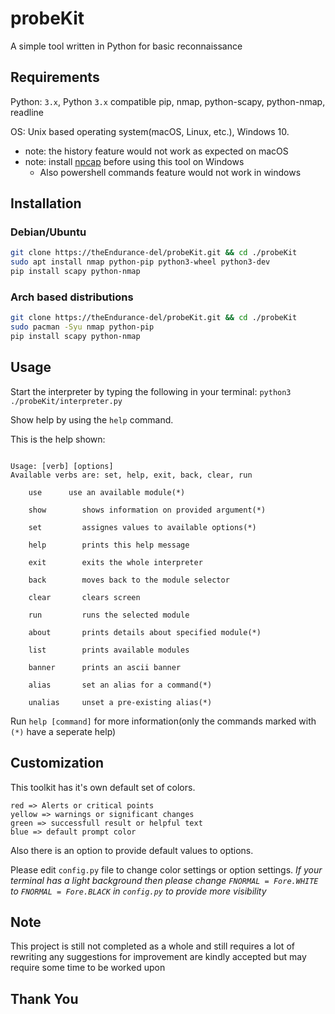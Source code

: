 # probeKit

A simple tool written in Python for basic reconnaissance

## Requirements

Python: `3.x`, Python `3.x` compatible pip, nmap, python-scapy, python-nmap, readline

OS: Unix based operating system(macOS, Linux, etc.), Windows 10.
- note: the history feature would not work as expected on macOS
- note: install [npcap](https://nmap.org/npcap/#download) before using this tool on Windows
	- Also powershell commands feature would not work in windows

## Installation

### Debian/Ubuntu

``` bash
git clone https://theEndurance-del/probeKit.git && cd ./probeKit
sudo apt install nmap python-pip python3-wheel python3-dev
pip install scapy python-nmap
```

### Arch based distributions

``` bash
git clone https://theEndurance-del/probeKit.git && cd ./probeKit
sudo pacman -Syu nmap python-pip
pip install scapy python-nmap
```

## Usage

Start the interpreter by typing the following in your terminal:
`python3 ./probeKit/interpreter.py`

Show help by using the `help` command.

This is the help shown:

``` text

Usage: [verb] [options]
Available verbs are: set, help, exit, back, clear, run

	use		 use an available module(*)

    show        shows information on provided argument(*)

    set         assignes values to available options(*)

    help        prints this help message

    exit        exits the whole interpreter

    back        moves back to the module selector

    clear       clears screen

    run         runs the selected module

    about       prints details about specified module(*)

    list        prints available modules

    banner      prints an ascii banner

    alias       set an alias for a command(*)

    unalias     unset a pre-existing alias(*)

```

Run `help [command]` for more information(only the commands marked with `(*)` have a seperate help)

## Customization

This toolkit has it's own default set of colors.

``` text
red => Alerts or critical points
yellow => warnings or significant changes
green => successfull result or helpful text
blue => default prompt color
```

Also there is an option to provide default values to options.

Please edit `config.py` file to change color settings or option settings.
 *If your terminal has a light background then please change `FNORMAL = Fore.WHITE` to `FNORMAL = Fore.BLACK` in `config.py` to provide more visibility*

## Note

This project is still not completed as a whole and still requires a lot of rewriting any suggestions for improvement are kindly accepted but may require some time to be worked upon

## Thank You
